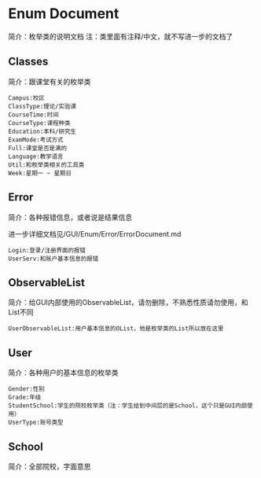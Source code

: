 # Enum Document
简介：枚举类的说明文档
注：类里面有注释/中文，就不写进一步的文档了
## Classes
简介：跟课堂有关的枚举类

    Campus:校区
    ClassType:理论/实验课
    CourseTime:时间
    CourseType:课程种类
    Education:本科/研究生
    ExamMode:考试方式
    Full:课堂是否是满的
    Language:教学语言
    Util:和枚举类相关的工具类
    Week:星期一 ~ 星期日
## Error
简介：各种报错信息，或者说是结果信息

进一步详细文档见/GUI/Enum/Error/ErrorDocument.md

    Login:登录/注册界面的报错
    UserServ:和账户基本信息的报错
## ObservableList
简介：给GUI内部使用的ObservableList，请勿删除，不熟悉性质请勿使用，和List不同

    UserObservableList:用户基本信息的OList，他是枚举类的List所以放在这里
## User
简介：各种用户的基本信息的枚举类

    Gender:性别
    Grade:年级
    StudentSchool:学生的院校枚举类（注：学生给到中间层的是School，这个只是GUI内部使用）
    UserType:账号类型
## School
简介：全部院校，字面意思